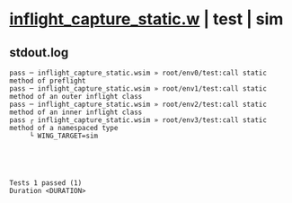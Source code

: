 # [inflight_capture_static.w](../../../../../examples/tests/valid/inflight_capture_static.w) | test | sim

## stdout.log
```log
pass ─ inflight_capture_static.wsim » root/env0/test:call static method of preflight              
pass ─ inflight_capture_static.wsim » root/env1/test:call static method of an outer inflight class
pass ─ inflight_capture_static.wsim » root/env2/test:call static method of an inner inflight class
pass ┌ inflight_capture_static.wsim » root/env3/test:call static method of a namespaced type      
     └ WING_TARGET=sim
 




Tests 1 passed (1) 
Duration <DURATION>

```

